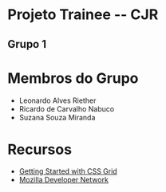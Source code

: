 # Projeto Trainee -- CJR
## Grupo 1

# Membros do Grupo
- Leonardo Alves Riether
- Ricardo de Carvalho Nabuco
- Suzana Souza Miranda


# Recursos
- [Getting Started with CSS Grid](https://css-tricks.com/getting-started-css-grid/)
- [Mozilla Developer Network](https://developer.mozilla.org/)
